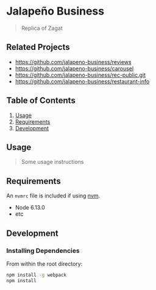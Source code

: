 # Jalapeño Business

> Replica of Zagat

## Related Projects

- https://github.com/jalapeno-business/reviews
- https://github.com/jalapeno-business/carousel
- https://github.com/jalapeno-business/rec-public.git
- https://github.com/jalapeno-business/restaurant-info

## Table of Contents

1. [Usage](#Usage)
1. [Requirements](#requirements)
1. [Development](#development)

## Usage

> Some usage instructions

## Requirements

An `nvmrc` file is included if using [nvm](https://github.com/creationix/nvm).

- Node 6.13.0
- etc

## Development

### Installing Dependencies

From within the root directory:

```sh
npm install -g webpack
npm install
```
